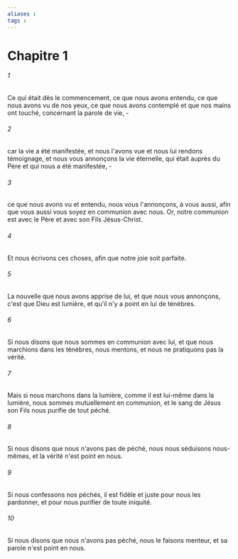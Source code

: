 ```yaml
---
aliases : 
tags : 
---
```


# Chapitre 1

###### 1
Ce qui était dès le commencement, ce que nous avons entendu, ce que nous avons vu de nos yeux, ce que nous avons contemplé et que nos mains ont touché, concernant la parole de vie, -
###### 2
car la vie a été manifestée, et nous l'avons vue et nous lui rendons témoignage, et nous vous annonçons la vie éternelle, qui était auprès du Père et qui nous a été manifestée, -
###### 3
ce que nous avons vu et entendu, nous vous l'annonçons, à vous aussi, afin que vous aussi vous soyez en communion avec nous. Or, notre communion est avec le Père et avec son Fils Jésus-Christ.
###### 4
Et nous écrivons ces choses, afin que notre joie soit parfaite.
###### 5
La nouvelle que nous avons apprise de lui, et que nous vous annonçons, c'est que Dieu est lumière, et qu'il n'y a point en lui de ténèbres.
###### 6
Si nous disons que nous sommes en communion avec lui, et que nous marchions dans les ténèbres, nous mentons, et nous ne pratiquons pas la vérité.
###### 7
Mais si nous marchons dans la lumière, comme il est lui-même dans la lumière, nous sommes mutuellement en communion, et le sang de Jésus son Fils nous purifie de tout péché.
###### 8
Si nous disons que nous n'avons pas de péché, nous nous séduisons nous-mêmes, et la vérité n'est point en nous.
###### 9
Si nous confessons nos péchés, il est fidèle et juste pour nous les pardonner, et pour nous purifier de toute iniquité.
###### 10
Si nous disons que nous n'avons pas péché, nous le faisons menteur, et sa parole n'est point en nous.
